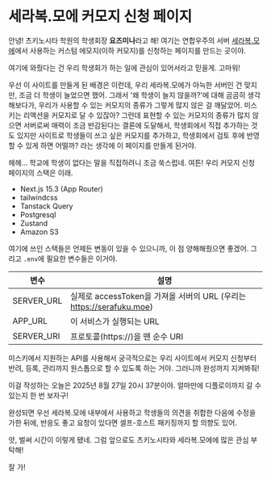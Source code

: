 # 세라복.모에 커모지 신청 페이지

안녕! 츠키노시타 학원의 학생회장 **요즈미나**라고 해!
여기는 연합우주의 서버 [세라복.모에](https://serafuku.moe)에서 사용하는 커스텀 에모지(이하 커모지)를 신청하는 페이지를 만드는 곳이야.

여기에 와줬다는 건 우리 학생회가 하는 일에 관심이 있어서라고 믿을게. 고마워!

우선 이 사이트를 만들게 된 배경은 이런데,
우리 세라복.모에가 아늑한 서버인 건 맞지만, 조금 더 학생이 늘었으면 했어. 그래서 '왜 학생이 늘지 않을까?'에 대해 곰곰히 생각해보다가, 우리가 사용할 수 있는 커모지의 종류가 그렇게 많지 않은 걸 깨달았어. 미스키는 리액션을 커모지로 달 수 있잖아? 그런데 표현할 수 있는 커모지의 종류가 많지 않으면 서버로써 매력이 조금 반감된다는 결론에 도달해서, 학생회에서 직접 추가하는 것도 있지만 사이트로 학생들이 쓰고 싶은 커모지를 추가하고, 학생회에서 검토 후에 반영할 수 있게 하면 어떨까? 라는 생각에 이 페이지를 만들게 된거야.

헤헤... 학교에 학생이 없다는 말을 직접하려니 조금 쑥스럽네. 여튼! 우리 커모지 신청 페이지의 스택은 이래.

- Next.js 15.3 (App Router)
- tailwindcss
- Tanstack Query
- Postgresql
- Zustand
- Amazon S3

여기에 쓰인 스택들은 언제든 변동이 있을 수 있으니까, 이 점 양해해줬으면 좋겠어.
그리고 `.env`에 필요한 변수들은 이거야.

| 변수       | 설명                                                                 |
| ---------- | -------------------------------------------------------------------- |
| SERVER_URL | 실제로 accessToken을 가져올 서버의 URL (우리는 https://serafuku.moe) |
| APP_URL    | 이 서비스가 실행되는 URL                                             |
| SERVER_URI | 프로토콜(https://)을 뗀 순수 URI                                     |

미스키에서 지원하는 API를 사용해서 궁극적으로는 우리 사이트에서 커모지 신청부터 반려, 등록, 관리까지 원스톱으로 할 수 있도록 하는 거야. 그러니까 완성까지 지켜봐줘!

이걸 작성하는 오늘은 2025년 8월 27일 20시 37분이야. 얼마만에 디플로이까지 갈 수 있는지 한 번 보자구!

완성되면 우선 세라복.모에 내부에서 사용하고 학생들의 의견을 취합한 다음에 수정을 가한 뒤에, 반응도 좋고 요청이 있다면 셀프-호스트 패키징까지 할 의향도 있어.

앗, 벌써 시간이 이렇게 됐네. 그럼 앞으로도 츠키노시타와 세라복.모에에 많은 관심 부탁해!

잘 가!
